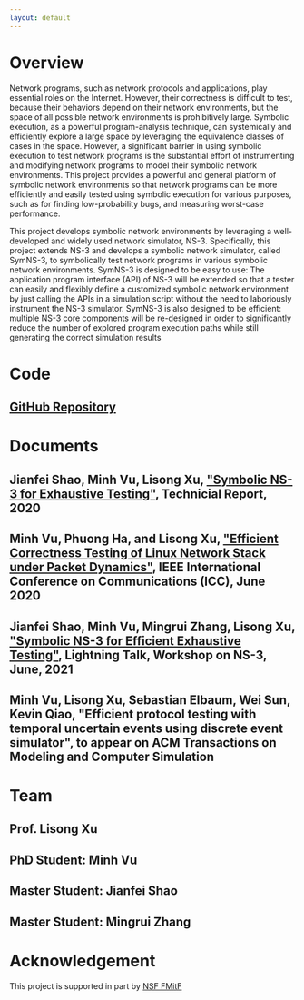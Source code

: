 ```yaml
---
layout: default
---
```


# Overview

Network programs, such as network protocols and applications, play essential roles on the Internet. However, their correctness is difficult to test, because their behaviors depend on their network environments, but the space of all possible network environments is prohibitively large. Symbolic execution, as a powerful program-analysis technique, can systemically and efficiently explore a large space by leveraging the equivalence classes of cases in the space. However, a significant barrier in using symbolic execution to test network programs is the substantial effort of instrumenting and modifying network programs to model their symbolic network environments. This project provides a powerful and general platform of symbolic network environments so that network programs can be more efficiently and easily tested using symbolic execution for various purposes, such as for finding low-probability bugs, and measuring worst-case performance.

This project develops symbolic network environments by leveraging a well-developed and widely used network simulator, NS-3. Specifically, this project extends NS-3 and develops a symbolic network simulator, called SymNS-3, to symbolically test network programs in various symbolic network environments. SymNS-3 is designed to be easy to use: The application program interface (API) of NS-3 will be extended so that a tester can easily and flexibly define a customized symbolic network environment by just calling the APIs in a simulation script without the need to laboriously instrument the NS-3 simulator. SymNS-3 is also designed to be efficient: multiple NS-3 core components will be re-designed in order to significantly reduce the number of explored program execution paths while still generating the correct simulation results

# Code

## [GitHub Repository](https://github.com/JeffShao96/Symbolic-NS3)

# Documents

## Jianfei Shao, Minh Vu, Lisong Xu, ["Symbolic NS-3 for Exhaustive Testing"](documents/Sym_NS_3_V1.pdf), Technicial Report, 2020

## Minh Vu, Phuong Ha, and Lisong Xu, ["Efficient Correctness Testing of Linux Network Stack under Packet Dynamics"](https://ieeexplore.ieee.org/abstract/document/9149060), IEEE International Conference on Communications (ICC), June 2020

## Jianfei Shao, Minh Vu, Mingrui Zhang, Lisong Xu, ["Symbolic NS-3 for Efficient Exhaustive Testing"](documents/Sym_NS_3_Slides_2021.pptx), Lightning Talk, Workshop on NS-3, June, 2021

## Minh Vu, Lisong Xu, Sebastian Elbaum, Wei Sun, Kevin Qiao, "Efficient protocol testing with temporal uncertain events using discrete event simulator", to appear on ACM Transactions on Modeling and Computer Simulation

# Team

## Prof. Lisong Xu

## PhD Student: Minh Vu

## Master Student: Jianfei Shao

## Master Student: Mingrui Zhang

# Acknowledgement

This project is supported in part by [NSF FMitF](https://www.nsf.gov/awardsearch/showAward?AWD_ID=1918204&HistoricalAwards=false)
